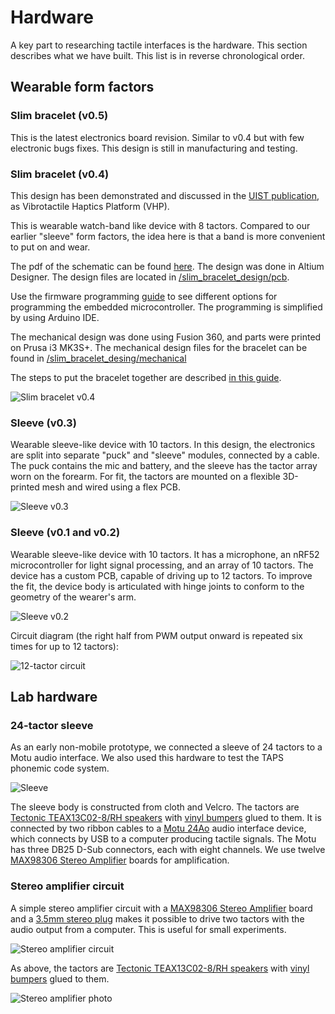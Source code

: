 # Hardware

A key part to researching tactile interfaces is the hardware. This section
describes what we have built. This list is in reverse chronological order.



## Wearable form factors

### Slim bracelet (v0.5)

This is the latest electronics board revision. Similar to v0.4 but with few
electronic bugs fixes. This design is still in manufacturing and testing.

### Slim bracelet (v0.4)

This design has been demonstrated and discussed in the
[UIST publication](https://dl.acm.org/doi/10.1145/3472749.3474772), as
Vibrotactile Haptics Platform (VHP).

This is wearable watch-band like device with 8 tactors. Compared to our earlier
"sleeve" form factors, the idea here is that a band is more convenient to put on
and wear.

The pdf of the schematic can be found
[here](slim_bracelet_design/pcb/slim_schematic_v1.pdf). The design was done in
Altium Designer. The design files are located in
[/slim_bracelet_design/pcb](extras/doc/hardware/slim_bracelet_design/pcb).

Use the firmware programming [guide](../firmware/index.md) to see different
options for programming the embedded microcontroller. The programming is
simplified by using Arduino IDE.

The mechanical design was done using Fusion 360, and parts were printed on Prusa
i3 MK3S+. The mechanical design files for the bracelet can be found in
[/slim_bracelet_desing/mechanical](extras/doc/hardware/slim_bracelet_design/mechanical)

The steps to put the bracelet together are described
[in this guide](../mechanical/index.md).

![Slim bracelet v0.4](../slim_v0.4.jpg)

### Sleeve (v0.3)

Wearable sleeve-like device with 10 tactors. In this design, the electronics are
split into separate "puck" and "sleeve" modules, connected by a cable. The puck
contains the mic and battery, and the sleeve has the tactor array worn on the
forearm. For fit, the tactors are mounted on a flexible 3D-printed mesh and
wired using a flex PCB.

![Sleeve v0.3](sleeve_v0.3.jpg)


### Sleeve (v0.1 and v0.2)

Wearable sleeve-like device with 10 tactors. It has a microphone, an nRF52
microcontroller for light signal processing, and an array of 10 tactors. The
device has a custom PCB, capable of driving up to 12 tactors. To improve the
fit, the device body is articulated with hinge joints to conform to the geometry
of the wearer's arm.

![Sleeve v0.2](sleeve_v0.2.jpg)

Circuit diagram (the right half from PWM output onward is repeated six times
for up to 12 tactors):

![12-tactor circuit](12_tactor_circuit.png)


## Lab hardware

### 24-tactor sleeve

As an early non-mobile prototype, we connected a sleeve of 24 tactors to a Motu
audio interface. We also used this hardware to test the TAPS phonemic code system.

![Sleeve](motu_sleeve.jpg)

The sleeve body is constructed from cloth and Velcro. The tactors are
[Tectonic TEAX13C02-8/RH
speakers](https://www.parts-express.com/tectonic-teax13c02-8-rh-13mm-exciter-8-ohms--297-214)
with [vinyl
bumpers](https://www.amazon.com/Shepherd-Hardware-9965-SurfaceGard-Self-Adhesive/dp/B0007GFC46)
glued to them. It is connected by two ribbon cables to a [Motu
24Ao](http://motu.com/products/avb/24ai-24ao) audio interface device, which
connects by USB to a computer producing tactile signals. The Motu has three
DB25 D-Sub connectors, each with eight channels. We use twelve [MAX98306
Stereo Amplifier](https://www.adafruit.com/product/987) boards for
amplification.


### Stereo amplifier circuit

A simple stereo amplifier circuit with a [MAX98306 Stereo
Amplifier](https://www.adafruit.com/product/987) board and a [3.5mm stereo
plug](https://www.adafruit.com/product/1800) makes it possible to drive two
tactors with the audio output from a computer. This is useful for small
experiments.

![Stereo amplifier circuit](stereo_amplifier_circuit.svg)

As above, the tactors are [Tectonic TEAX13C02-8/RH
speakers](https://www.parts-express.com/tectonic-teax13c02-8-rh-13mm-exciter-8-ohms--297-214)
with [vinyl
bumpers](https://www.amazon.com/Shepherd-Hardware-9965-SurfaceGard-Self-Adhesive/dp/B0007GFC46)
glued to them.

![Stereo amplifier photo](stereo_amplifier_photo.jpg)
